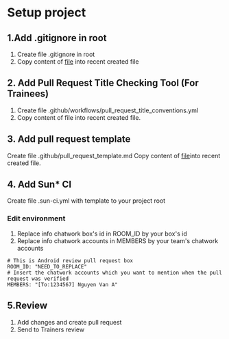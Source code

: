 # Setup project

## 1.Add .gitignore in root
1. Create file .gitignore in root
2. Copy content of [file](https://github.com/framgia/Training-Guideline/blob/master/Android/setup-project/.gitignore) into recent created file

## 2. Add Pull Request Title Checking Tool (For Trainees)
1. Create file .github/workflows/pull_request_title_conventions.yml
2. Copy content of file into recent created file.

## 3. Add pull request template
Create file .github/pull_request_template.md
Copy content of [file](https://github.com/framgia/Training-Guideline/blob/master/Android/setup-project/pull_request_template.md)into recent created file.

## 4. Add Sun* CI
Create file .sun-ci.yml with template to your project root
### Edit environment
1. Replace info chatwork box's id in ROOM_ID by your box's id
2. Replace info chatwork accounts in MEMBERS by your team's chatwork accounts
```
# This is Android review pull request box 
ROOM_ID: "NEED_TO_REPLACE"
# Insert the chatwork accounts which you want to mention when the pull request was verified
MEMBERS: "[To:1234567] Nguyen Van A"
```
## 5.Review
1. Add changes and create pull request
2. Send to Trainers review
